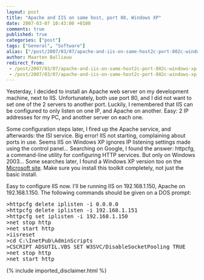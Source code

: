 ```yaml
---
layout: post
title: "Apache and IIS on same host, port 80, Windows XP"
date: 2007-03-07 10:43:00 +0100
comments: true
published: true
categories: ["post"]
tags: ["General", "Software"]
alias: ["/post/2007/03/07/apache-and-iis-on-same-host2c-port-802c-windows-xp.aspx"]
author: Maarten Balliauw
redirect_from:
 - /post/2007/03/07/apache-and-iis-on-same-host2c-port-802c-windows-xp.aspx.html
 - /post/2007/03/07/apache-and-iis-on-same-host2c-port-802c-windows-xp.aspx.html
---
```

<p>Yesterday, I decided to install an Apache web server on my development machine, next to IIS. Unfortunately, both use port 80, and I did not want to set one of the 2 servers to another port. Luckily, I remembered that IIS can be configured to only listen on one IP, and Apache on another. Easy: 2 IP addresses for my PC, and another server on each one. </p><p>Some configuration steps later, I fired up the Apache service, and afterwards: the ISI service. Big error! IIS not starting, complaining about ports in use. Seems IIS on Windows XP ignores IP listening settings made using the control panel... Searching on Google, I found the answer: httpcfg, a command-line utility for configuring HTTP services. But only on Windows 2003... Some searches later, I found a Windows XP version too on the <a href="http://www.microsoft.com/downloads/details.aspx?familyid=49AE8576-9BB9-4126-9761-BA8011FABF38&amp;displaylang=en" mce_href="http://www.microsoft.com/downloads/details.aspx?familyid=49AE8576-9BB9-4126-9761-BA8011FABF38&amp;displaylang=en">Microsoft site</a>. Make sure you install this toolkit completely, not just the basic install. </p><p>Easy to configure IIS now. I'll be running IIS on 192.168.1.150, Apache on 192.168.1.150. The following commands should be given on a DOS prompt:</p><pre>&gt;httpcfg delete iplisten -i 0.0.0.0<br>&gt;httpcfg delete iplisten -i 192.168.1.151<br>&gt;httpcfg set iplisten -i 192.168.1.150<br>&gt;net stop http<br>&gt;net start http<br>&gt;iisreset<br>&gt;cd C:\InetPub\AdminScripts<br>&gt;CSCRIPT ADSUTIL.VBS SET W3SVC/DisableSocketPooling TRUE<br>&gt;net stop http<br>&gt;net start http</pre>
{% include imported_disclaimer.html %}
